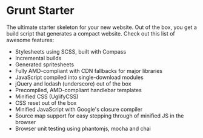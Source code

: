 Grunt Starter
=============

The ultimate starter skeleton for your new website. Out of the box, you get a build script that generates a compact website. Check out this list of awesome features:

- Stylesheets using SCSS, built with Compass
- Incremental builds
- Generated spritesheets
- Fully AMD-compliant with CDN fallbacks for major libraries
- JavaScript compiled into single-download modules
- jQuery and lodash (underscore) out of the box
- Precompiled, AMD-compliant handlebar templates
- Minified CSS (UglifyCSS)
- CSS reset out of the box
- Minified JavaScript with Google's closure compiler
- Source map support for easy stepping through of minified JS in the browser
- Browser unit testing using phantomjs, mocha and chai
